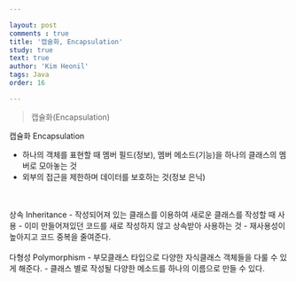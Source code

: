 ```yaml
---

layout: post
comments : true
title: '캡슐화, Encapsulation'
study: true
text: true
author: 'Kim Heonil'
tags: Java
order: 16

---
```


> 캡슐화(Encapsulation) <br>


캡슐화 Encapsulation
- 하나의 객체를 표현할 때 멤버 필드(정보), 멤버 메소드(기능)을 하나의 클래스의 멤버로 모아놓는 것
- 외부의 접근을 제한하며 데이터를 보호하는 것(정보 은닉)
<br>
<br> 
상속 Inheritance
- 작성되어져 있는 클래스를 이용하여 새로운 클래스를 작성할 때 사용
- 이미 만들어져있던 코드를 새로 작성하지 않고 상속받아 사용하는 것
- 재사용성이 높아지고 코드 중복을 줄여준다.
<br>
<br>
다형성 Polymorphism
- 부모클래스 타입으로 다양한 자식클래스 객체들을 다룰 수 있게 해준다.
- 클래스 별로 작성될 다양한 메소드를 하나의 이름으로 만들 수 있다. 

<br><br>
